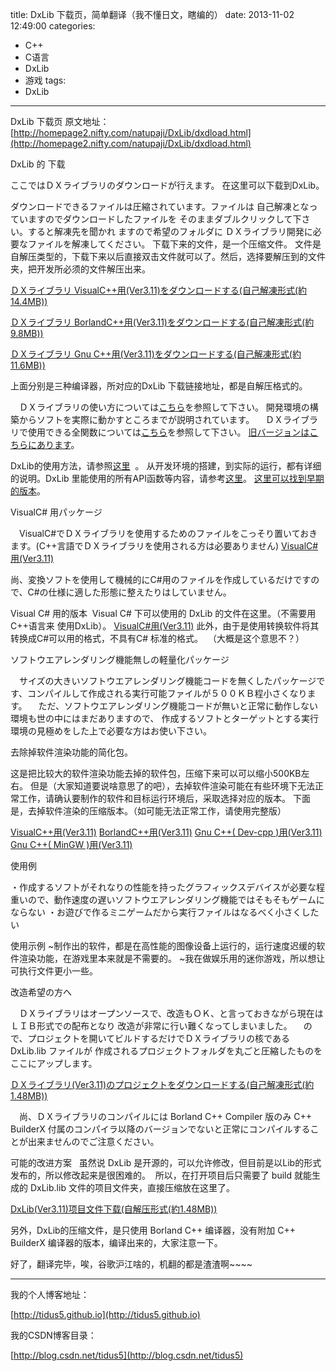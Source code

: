title: DxLib 下载页，简单翻译（我不懂日文，瞎编的）
date: 2013-11-02 12:49:00
categories:
- C++
- C语言
- DxLib
- 游戏
tags:
- DxLib
---
DxLib 下载页 原文地址：
[http://homepage2.nifty.com/natupaji/DxLib/dxdload.html](http://homepage2.nifty.com/natupaji/DxLib/dxdload.html)

DxLib 的 下载

ここではＤＸライブラリのダウンロードが行えます。
在这里可以下载到DxLib。

ダウンロードできるファイルは圧縮されています。ファイルは 自己解凍となっていますのでダウンロードしたファイルを そのままダブルクリックして下さい。すると解凍先を聞かれ ますので希望のフォルダに ＤＸライブラリ開発に必要なファイルを解凍してください。
下载下来的文件，是一个压缩文件。 文件是自解压类型的，下载下来以后直接双击文件就可以了。然后，选择要解压到的文件夹，把开发所必须的文件解压出来。

 <!--more-->
[ＤＸライブラリ VisualC++用(Ver3.11)をダウンロードする(自己解凍形式(約14.4MB))](http://dxlib.o.oo7.jp/DxLib/DxLib_VC3_11.exe)

[ＤＸライブラリ BorlandC++用(Ver3.11)をダウンロードする(自己解凍形式(約9.8MB))](http://dxlib.o.oo7.jp/DxLib/DxLib_BCC3_11.exe)

[ＤＸライブラリ Gnu C++用(Ver3.11)をダウンロードする(自己解凍形式(約11.6MB))](http://dxlib.o.oo7.jp/DxLib/DxLib_GCC3_11.exe)

上面分别是三种编译器，所对应的DxLib 下载链接地址，都是自解压格式的。

　ＤＸライブラリの使い方については[こちら](http://homepage2.nifty.com/natupaji/DxLib/dxuse.html)を参照して下さい。 開発環境の構築からソフトを実際に動かすところまでが説明されています。
　ＤＸライブラリで使用できる全関数については[こちら](http://homepage2.nifty.com/natupaji/DxLib/dxfunc.html)を参照して下さい。
[旧バージョンはこちらにあります](http://homepage2.nifty.com/natupaji/DxLib/dxolddload.html)。


DxLib的使用方法，请参照[这里](http://homepage2.nifty.com/natupaji/DxLib/dxuse.html)  。 从开发环境的搭建，到实际的运行，都有详细的说明。DxLib 里能使用的所有API函数等内容，请参考[这里](http://homepage2.nifty.com/natupaji/DxLib/dxfunc.html)。
[这里可以找到早期的版本](http://homepage2.nifty.com/natupaji/DxLib/dxolddload.html)。

VisualC# 用パッケージ

　VisualC#でＤＸライブラリを使用するためのファイルをこっそり置いておきます。(C++言語でＤＸライブラリを使用される方は必要ありません)
[VisualC#用(Ver3.11)](http://dxlib.o.oo7.jp/DxLib/DxLibDotNet3_11.zip)

尚、変換ソフトを使用して機械的にC#用のファイルを作成しているだけですので、C#の仕様に適した形態に整えたりはしていません。 

Visual C# 用的版本
 Visual C# 下可以使用的 DxLib 的文件在这里。（不需要用C++语言来 使用DxLib）。
[VisualC#用(Ver3.11)](http://dxlib.o.oo7.jp/DxLib/DxLibDotNet3_11.zip)
此外，由于是使用转换软件将其转换成C#可以用的格式，不具有C# 标准的格式。  （大概是这个意思不？）

ソフトウエアレンダリング機能無しの軽量化パッケージ

　サイズの大きいソフトウエアレンダリング機能コードを無くしたパッケージです、コンパイルして作成される実行可能ファイルが５００ＫＢ程小さくなります。
　ただ、ソフトウエアレンダリング機能コードが無いと正常に動作しない環境も世の中にはまだありますので、 作成するソフトとターゲットとする実行環境の見極めをした上で必要な方はお使い下さい。

去除掉软件渲染功能的简化包。

这是把比较大的软件渲染功能去掉的软件包，压缩下来可以可以缩小500KB左右。
但是（大家知道要说啥意思了的吧），去掉软件渲染可能在有些环境下无法正常工作，请确认要制作的软件和目标运行环境后，采取选择对应的版本。
下面是，去掉软件渲染的压缩版本。（如可能无法正常工作，请使用完整版）

[VisualC++用(Ver3.11)](http://dxlib.o.oo7.jp/DxLib/DxLibNoneSoftDrawCode_VC_3_11.exe)
[BorlandC++用(Ver3.11)](http://dxlib.o.oo7.jp/DxLib/DxLibNoneSoftDrawCode_BCC_3_11.exe)
[Gnu C++( Dev-cpp )用(Ver3.11)](http://dxlib.o.oo7.jp/DxLib/DxLibNoneSoftDrawCode_GCC_DevCpp_3_11.exe)
[Gnu C++( MinGW )用(Ver3.11)](http://dxlib.o.oo7.jp/DxLib/DxLibNoneSoftDrawCode_GCC_MinGW_3_11.exe)

使用例

・作成するソフトがそれなりの性能を持ったグラフィックスデバイスが必要な程重いので、動作速度の遅いソフトウエアレンダリング機能ではそもそもゲームにならない
・お遊びで作るミニゲームだから実行ファイルはなるべく小さくしたい

使用示例
~制作出的软件，都是在高性能的图像设备上运行的，运行速度迟缓的软件渲染功能，在游戏里本来就是不需要的。
~我在做娱乐用的迷你游戏，所以想让可执行文件更小一些。


改造希望の方へ

　ＤＸライブラリはオープンソースで、改造もＯＫ、と言っておきながら現在はＬＩＢ形式での配布となり 改造が非常に行い難くなってしまいました。
　ので、プロジェクトを開いてビルドするだけでＤＸライブラリの核であるDxLib.lib ファイルが 作成されるプロジェクトフォルダを丸ごと圧縮したものをここにアップします。


[ＤＸライブラリ(Ver3.11)のプロジェクトをダウンロードする(自己解凍形式(約1.48MB))](http://dxlib.o.oo7.jp/DxLib/DxLibMake3_11.exe)

　尚、ＤＸライブラリのコンパイルには Borland C++ Compiler 版のみ C++ BuilderX 付属のコンパイラ以降のバージョンでないと正常にコンパイルすることが出来ませんのでご注意ください。


可能的改进方案
  虽然说 DxLib 是开源的，可以允许修改，但目前是以Lib的形式发布的，所以修改起来是很困难的。
 所以，在打开项目后只需要了 build 就能生成的 DxLib.lib 文件的项目文件夹，直接压缩放在这里了。

[DxLib(Ver3.11)项目文件下载(自解压形式(約1.48MB))](http://dxlib.o.oo7.jp/DxLib/DxLibMake3_11.exe)

另外，DxLib的压缩文件，是只使用 Borland C++ 编译器，没有附加 C++ BuilderX 编译器的版本，编译出来的，大家注意一下。

好了，翻译完毕，唉，谷歌沪江啥的，机翻的都是渣渣啊~~~~



---
我的个人博客地址：

[http://tidus5.github.io](http://tidus5.github.io)

我的CSDN博客目录：

[http://blog.csdn.net/tidus5](http://blog.csdn.net/tidus5)
